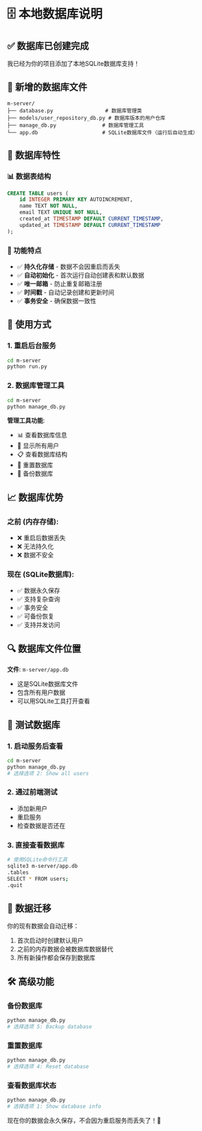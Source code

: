 # 🗄️ 本地数据库说明

## ✅ 数据库已创建完成

我已经为你的项目添加了本地SQLite数据库支持！

## 📁 新增的数据库文件

```
m-server/
├── database.py                 # 数据库管理类
├── models/user_repository_db.py # 数据库版本的用户仓库
├── manage_db.py               # 数据库管理工具
└── app.db                     # SQLite数据库文件（运行后自动生成）
```

## 🔧 数据库特性

### 📊 **数据表结构**
```sql
CREATE TABLE users (
    id INTEGER PRIMARY KEY AUTOINCREMENT,
    name TEXT NOT NULL,
    email TEXT UNIQUE NOT NULL,
    created_at TIMESTAMP DEFAULT CURRENT_TIMESTAMP,
    updated_at TIMESTAMP DEFAULT CURRENT_TIMESTAMP
);
```

### 🎯 **功能特点**
- ✅ **持久化存储** - 数据不会因重启而丢失
- ✅ **自动初始化** - 首次运行自动创建表和默认数据
- ✅ **唯一邮箱** - 防止重复邮箱注册
- ✅ **时间戳** - 自动记录创建和更新时间
- ✅ **事务安全** - 确保数据一致性

## 🚀 使用方式

### 1. 重启后台服务
```bash
cd m-server
python run.py
```

### 2. 数据库管理工具
```bash
cd m-server
python manage_db.py
```

**管理工具功能**:
- 📊 查看数据库信息
- 👥 显示所有用户
- 📋 查看数据库结构
- 🔄 重置数据库
- 💾 备份数据库

## 📈 数据库优势

### **之前 (内存存储)**:
- ❌ 重启后数据丢失
- ❌ 无法持久化
- ❌ 数据不安全

### **现在 (SQLite数据库)**:
- ✅ 数据永久保存
- ✅ 支持复杂查询
- ✅ 事务安全
- ✅ 可备份恢复
- ✅ 支持并发访问

## 🔍 数据库文件位置

**文件**: `m-server/app.db`
- 这是SQLite数据库文件
- 包含所有用户数据
- 可以用SQLite工具打开查看

## 🧪 测试数据库

### 1. 启动服务后查看
```bash
cd m-server
python manage_db.py
# 选择选项 2: Show all users
```

### 2. 通过前端测试
- 添加新用户
- 重启服务
- 检查数据是否还在

### 3. 直接查看数据库
```bash
# 使用SQLite命令行工具
sqlite3 m-server/app.db
.tables
SELECT * FROM users;
.quit
```

## 🔄 数据迁移

你的现有数据会自动迁移：
1. 首次启动时创建默认用户
2. 之前的内存数据会被数据库数据替代
3. 所有新操作都会保存到数据库

## 🛠️ 高级功能

### 备份数据库
```bash
python manage_db.py
# 选择选项 5: Backup database
```

### 重置数据库
```bash
python manage_db.py
# 选择选项 4: Reset database
```

### 查看数据库状态
```bash
python manage_db.py
# 选择选项 1: Show database info
```

现在你的数据会永久保存，不会因为重启服务而丢失了！🎉